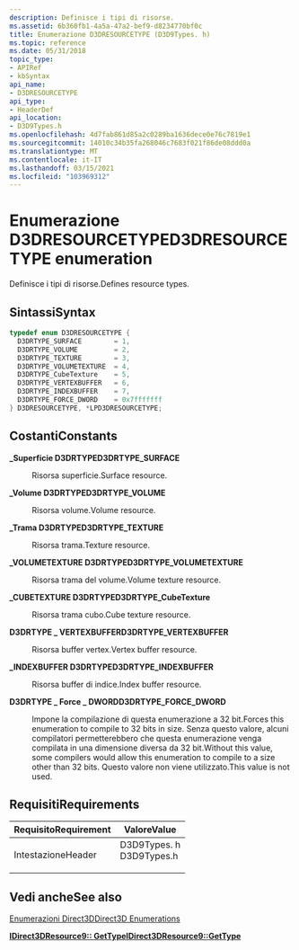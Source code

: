 ```yaml
---
description: Definisce i tipi di risorse.
ms.assetid: 6b360fb1-4a5a-47a2-bef9-d8234770bf0c
title: Enumerazione D3DRESOURCETYPE (D3D9Types. h)
ms.topic: reference
ms.date: 05/31/2018
topic_type:
- APIRef
- kbSyntax
api_name:
- D3DRESOURCETYPE
api_type:
- HeaderDef
api_location:
- D3D9Types.h
ms.openlocfilehash: 4d7fab861d85a2c0289ba1636dece0e76c7819e1
ms.sourcegitcommit: 14010c34b35fa268046c7683f021f86de08ddd0a
ms.translationtype: MT
ms.contentlocale: it-IT
ms.lasthandoff: 03/15/2021
ms.locfileid: "103969312"
---
```

# <a name="d3dresourcetype-enumeration"></a><span data-ttu-id="8fe43-103">Enumerazione D3DRESOURCETYPE</span><span class="sxs-lookup"><span data-stu-id="8fe43-103">D3DRESOURCETYPE enumeration</span></span>

<span data-ttu-id="8fe43-104">Definisce i tipi di risorse.</span><span class="sxs-lookup"><span data-stu-id="8fe43-104">Defines resource types.</span></span>

## <a name="syntax"></a><span data-ttu-id="8fe43-105">Sintassi</span><span class="sxs-lookup"><span data-stu-id="8fe43-105">Syntax</span></span>


```C++
typedef enum D3DRESOURCETYPE { 
  D3DRTYPE_SURFACE        = 1,
  D3DRTYPE_VOLUME         = 2,
  D3DRTYPE_TEXTURE        = 3,
  D3DRTYPE_VOLUMETEXTURE  = 4,
  D3DRTYPE_CubeTexture    = 5,
  D3DRTYPE_VERTEXBUFFER   = 6,
  D3DRTYPE_INDEXBUFFER    = 7,
  D3DRTYPE_FORCE_DWORD    = 0x7fffffff
} D3DRESOURCETYPE, *LPD3DRESOURCETYPE;
```



## <a name="constants"></a><span data-ttu-id="8fe43-106">Costanti</span><span class="sxs-lookup"><span data-stu-id="8fe43-106">Constants</span></span>

<dl> <dt>

<span data-ttu-id="8fe43-107"><span id="D3DRTYPE_SURFACE"></span><span id="d3drtype_surface"></span>**\_Superficie D3DRTYPE**</span><span class="sxs-lookup"><span data-stu-id="8fe43-107"><span id="D3DRTYPE_SURFACE"></span><span id="d3drtype_surface"></span>**D3DRTYPE\_SURFACE**</span></span>
</dt> <dd>

<span data-ttu-id="8fe43-108">Risorsa superficie.</span><span class="sxs-lookup"><span data-stu-id="8fe43-108">Surface resource.</span></span>

</dd> <dt>

<span data-ttu-id="8fe43-109"><span id="D3DRTYPE_VOLUME"></span><span id="d3drtype_volume"></span>**\_Volume D3DRTYPE**</span><span class="sxs-lookup"><span data-stu-id="8fe43-109"><span id="D3DRTYPE_VOLUME"></span><span id="d3drtype_volume"></span>**D3DRTYPE\_VOLUME**</span></span>
</dt> <dd>

<span data-ttu-id="8fe43-110">Risorsa volume.</span><span class="sxs-lookup"><span data-stu-id="8fe43-110">Volume resource.</span></span>

</dd> <dt>

<span data-ttu-id="8fe43-111"><span id="D3DRTYPE_TEXTURE"></span><span id="d3drtype_texture"></span>**\_Trama D3DRTYPE**</span><span class="sxs-lookup"><span data-stu-id="8fe43-111"><span id="D3DRTYPE_TEXTURE"></span><span id="d3drtype_texture"></span>**D3DRTYPE\_TEXTURE**</span></span>
</dt> <dd>

<span data-ttu-id="8fe43-112">Risorsa trama.</span><span class="sxs-lookup"><span data-stu-id="8fe43-112">Texture resource.</span></span>

</dd> <dt>

<span data-ttu-id="8fe43-113"><span id="D3DRTYPE_VOLUMETEXTURE"></span><span id="d3drtype_volumetexture"></span>**\_VOLUMETEXTURE D3DRTYPE**</span><span class="sxs-lookup"><span data-stu-id="8fe43-113"><span id="D3DRTYPE_VOLUMETEXTURE"></span><span id="d3drtype_volumetexture"></span>**D3DRTYPE\_VOLUMETEXTURE**</span></span>
</dt> <dd>

<span data-ttu-id="8fe43-114">Risorsa trama del volume.</span><span class="sxs-lookup"><span data-stu-id="8fe43-114">Volume texture resource.</span></span>

</dd> <dt>

<span data-ttu-id="8fe43-115"><span id="D3DRTYPE_CubeTexture"></span><span id="d3drtype_cubetexture"></span><span id="D3DRTYPE_CUBETEXTURE"></span>**\_CUBETEXTURE D3DRTYPE**</span><span class="sxs-lookup"><span data-stu-id="8fe43-115"><span id="D3DRTYPE_CubeTexture"></span><span id="d3drtype_cubetexture"></span><span id="D3DRTYPE_CUBETEXTURE"></span>**D3DRTYPE\_CubeTexture**</span></span>
</dt> <dd>

<span data-ttu-id="8fe43-116">Risorsa trama cubo.</span><span class="sxs-lookup"><span data-stu-id="8fe43-116">Cube texture resource.</span></span>

</dd> <dt>

<span data-ttu-id="8fe43-117"><span id="D3DRTYPE_VERTEXBUFFER"></span><span id="d3drtype_vertexbuffer"></span>**D3DRTYPE \_ VERTEXBUFFER**</span><span class="sxs-lookup"><span data-stu-id="8fe43-117"><span id="D3DRTYPE_VERTEXBUFFER"></span><span id="d3drtype_vertexbuffer"></span>**D3DRTYPE\_VERTEXBUFFER**</span></span>
</dt> <dd>

<span data-ttu-id="8fe43-118">Risorsa buffer vertex.</span><span class="sxs-lookup"><span data-stu-id="8fe43-118">Vertex buffer resource.</span></span>

</dd> <dt>

<span data-ttu-id="8fe43-119"><span id="D3DRTYPE_INDEXBUFFER"></span><span id="d3drtype_indexbuffer"></span>**\_INDEXBUFFER D3DRTYPE**</span><span class="sxs-lookup"><span data-stu-id="8fe43-119"><span id="D3DRTYPE_INDEXBUFFER"></span><span id="d3drtype_indexbuffer"></span>**D3DRTYPE\_INDEXBUFFER**</span></span>
</dt> <dd>

<span data-ttu-id="8fe43-120">Risorsa buffer di indice.</span><span class="sxs-lookup"><span data-stu-id="8fe43-120">Index buffer resource.</span></span>

</dd> <dt>

<span data-ttu-id="8fe43-121"><span id="D3DRTYPE_FORCE_DWORD"></span><span id="d3drtype_force_dword"></span>**D3DRTYPE \_ Force \_ DWORD**</span><span class="sxs-lookup"><span data-stu-id="8fe43-121"><span id="D3DRTYPE_FORCE_DWORD"></span><span id="d3drtype_force_dword"></span>**D3DRTYPE\_FORCE\_DWORD**</span></span>
</dt> <dd>

<span data-ttu-id="8fe43-122">Impone la compilazione di questa enumerazione a 32 bit.</span><span class="sxs-lookup"><span data-stu-id="8fe43-122">Forces this enumeration to compile to 32 bits in size.</span></span> <span data-ttu-id="8fe43-123">Senza questo valore, alcuni compilatori permetterebbero che questa enumerazione venga compilata in una dimensione diversa da 32 bit.</span><span class="sxs-lookup"><span data-stu-id="8fe43-123">Without this value, some compilers would allow this enumeration to compile to a size other than 32 bits.</span></span> <span data-ttu-id="8fe43-124">Questo valore non viene utilizzato.</span><span class="sxs-lookup"><span data-stu-id="8fe43-124">This value is not used.</span></span>

</dd> </dl>

## <a name="requirements"></a><span data-ttu-id="8fe43-125">Requisiti</span><span class="sxs-lookup"><span data-stu-id="8fe43-125">Requirements</span></span>



| <span data-ttu-id="8fe43-126">Requisito</span><span class="sxs-lookup"><span data-stu-id="8fe43-126">Requirement</span></span> | <span data-ttu-id="8fe43-127">Valore</span><span class="sxs-lookup"><span data-stu-id="8fe43-127">Value</span></span> |
|-------------------|----------------------------------------------------------------------------------------|
| <span data-ttu-id="8fe43-128">Intestazione</span><span class="sxs-lookup"><span data-stu-id="8fe43-128">Header</span></span><br/> | <dl> <span data-ttu-id="8fe43-129"><dt>D3D9Types. h</dt></span><span class="sxs-lookup"><span data-stu-id="8fe43-129"><dt>D3D9Types.h</dt></span></span> </dl> |



## <a name="see-also"></a><span data-ttu-id="8fe43-130">Vedi anche</span><span class="sxs-lookup"><span data-stu-id="8fe43-130">See also</span></span>

<dl> <dt>

[<span data-ttu-id="8fe43-131">Enumerazioni Direct3D</span><span class="sxs-lookup"><span data-stu-id="8fe43-131">Direct3D Enumerations</span></span>](dx9-graphics-reference-d3d-enums.md)
</dt> <dt>

[<span data-ttu-id="8fe43-132">**IDirect3DResource9:: GetType**</span><span class="sxs-lookup"><span data-stu-id="8fe43-132">**IDirect3DResource9::GetType**</span></span>](/windows/win32/api/d3d9helper/nf-d3d9helper-idirect3dresource9-gettype)
</dt> </dl>

 

 
